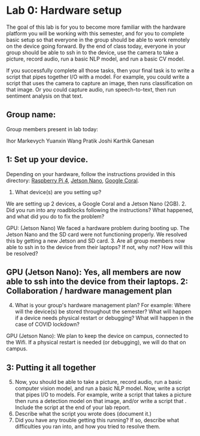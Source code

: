 Lab 0: Hardware setup
===
The goal of this lab is for you to become more familiar with the hardware platform you will be working with this semester, and for you to complete basic setup so that everyone in the group should be able to work remotely on the device going forward. By the end of class today, everyone in your group should be able to ssh in to the device, use the camera to take a picture, record audio, run a basic NLP model, and run a basic CV model. 

If you successfully complete all those tasks, then your final task is to write a script that pipes together I/O with a model. For example, you could write a script that uses the camera to capture an image, then runs classification on that image. Or you could capture audio, run speech-to-text, then run sentiment analysis on that text.

Group name:
---
Group members present in lab today:

Ihor Markevych
Yuanxin Wang
Pratik Joshi
Karthik Ganesan

1: Set up your device.
----
Depending on your hardware, follow the instructions provided in this directory: [Raspberry Pi 4](https://github.com/strubell/11-767/blob/main/labs/lab0-setup/setup-rpi4.md), [Jetson Nano](https://github.com/strubell/11-767/blob/main/labs/lab0-setup/setup-jetson.md), [Google Coral](https://github.com/strubell/11-767/blob/main/labs/lab0-setup/setup-coral.md). 
1. What device(s) are you setting up? 

We are setting up 2 devices, a Google Coral and a Jetson Nano (2GB).
2. Did you run into any roadblocks following the instructions? What happened, and what did you do to fix the problem?

GPU: (Jetson Nano)
We faced a hardware problem during booting up. The Jetson Nano and the SD card were not functioning properly. We resolved this by getting a new Jetson and SD card. 
3. Are all group members now able to ssh in to the device from their laptops? If not, why not? How will this be resolved?

GPU (Jetson Nano):
Yes, all members are now able to ssh into the device from their laptops.
2: Collaboration / hardware management plan
----
4. What is your group's hardware management plan? For example: Where will the device(s) be stored throughout the semester? What will happen if a device needs physical restart or debugging? What will happen in the case of COVID lockdown?

GPU (Jetson Nano):
We plan to keep the device on campus, connected to the Wifi. If a physical restart is needed (or debugging), we will do that on campus.

3: Putting it all together
----
5. Now, you should be able to take a picture, record audio, run a basic computer vision model, and run a basic NLP model. Now, write a script that pipes I/O to models. For example, write a script that takes a picture then runs a detection model on that image, and/or write a script that . Include the script at the end of your lab report.
6. Describe what the script you wrote does (document it.) 
7. Did you have any trouble getting this running? If so, describe what difficulties you ran into, and how you tried to resolve them.

